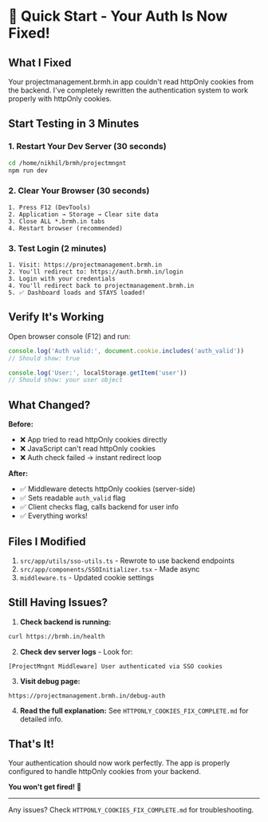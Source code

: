 # 🚀 Quick Start - Your Auth Is Now Fixed!

## What I Fixed

Your projectmanagement.brmh.in app couldn't read httpOnly cookies from the backend. I've completely rewritten the authentication system to work properly with httpOnly cookies.

## Start Testing in 3 Minutes

### 1. Restart Your Dev Server (30 seconds)
```bash
cd /home/nikhil/brmh/projectmngnt
npm run dev
```

### 2. Clear Your Browser (30 seconds)
```
1. Press F12 (DevTools)
2. Application → Storage → Clear site data
3. Close ALL *.brmh.in tabs
4. Restart browser (recommended)
```

### 3. Test Login (2 minutes)
```
1. Visit: https://projectmanagement.brmh.in
2. You'll redirect to: https://auth.brmh.in/login
3. Login with your credentials
4. You'll redirect back to projectmanagement.brmh.in
5. ✅ Dashboard loads and STAYS loaded!
```

## Verify It's Working

Open browser console (F12) and run:
```javascript
console.log('Auth valid:', document.cookie.includes('auth_valid'))
// Should show: true

console.log('User:', localStorage.getItem('user'))
// Should show: your user object
```

## What Changed?

**Before:**
- ❌ App tried to read httpOnly cookies directly
- ❌ JavaScript can't read httpOnly cookies
- ❌ Auth check failed → instant redirect loop

**After:**
- ✅ Middleware detects httpOnly cookies (server-side)
- ✅ Sets readable `auth_valid` flag
- ✅ Client checks flag, calls backend for user info
- ✅ Everything works!

## Files I Modified

1. `src/app/utils/sso-utils.ts` - Rewrote to use backend endpoints
2. `src/app/components/SSOInitializer.tsx` - Made async
3. `middleware.ts` - Updated cookie settings

## Still Having Issues?

1. **Check backend is running:**
```bash
curl https://brmh.in/health
```

2. **Check dev server logs** - Look for:
```
[ProjectMngnt Middleware] User authenticated via SSO cookies
```

3. **Visit debug page:**
```
https://projectmanagement.brmh.in/debug-auth
```

4. **Read the full explanation:**
See `HTTPONLY_COOKIES_FIX_COMPLETE.md` for detailed info.

## That's It!

Your authentication should now work perfectly. The app is properly configured to handle httpOnly cookies from your backend.

**You won't get fired! 🎉**

---

Any issues? Check `HTTPONLY_COOKIES_FIX_COMPLETE.md` for troubleshooting.

